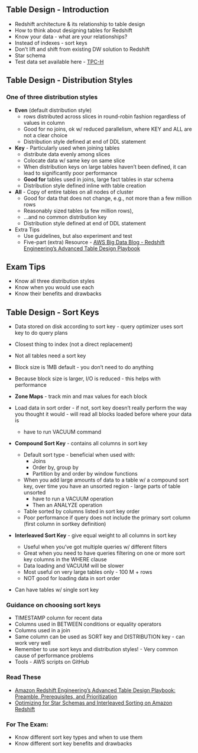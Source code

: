 

## Table Design - Introduction

* Redshift architecture & its relationship to table design
* How to think about designing tables for Redshift
* Know your data - what are your relationships?
* Instead of indexes - sort keys
* Don’t lift and shift from existing DW solution to Redshift
* Star schema
* Test data set available here - [TPC-H](http://www.tpc.org/tpch/default.asp)


## Table Design - Distribution Styles

### One of three distribution styles

* **Even** (default distribution style)
  * rows distributed across slices in round-robin fashion regardless of values in column
  * Good for no joins, ok w/ reduced parallelism, where KEY and ALL are not a clear choice
  * Distribution style defined at end of DDL statement
* **Key** - Particularly used when joining tables
  * distribute data evenly among slices
  * Colocate data w/ same key on same slice
  * When distribution keys on large tables haven’t been defined, it can lead to significantly poor performance
  * **Good for** tables used in joins, large fact tables in star schema
  * Distribution style defined inline with table creation
* **All** - Copy of entire tables on all nodes of cluster
  * Good for data that does not change, e.g., not more than a few million rows
  * Reasonably sized tables (a few million rows),
  * ...and no common distribution key
  * Distribution style defined at end of DDL statement
* Extra Tips
  * Use guidelines, but also experiment and test
  * Five-part (extra) Resource - [AWS Big Data Blog - Redshift Engineering’s Advanced Table Design Playbook](https://aws.amazon.com/blogs/big-data/amazon-redshift-engineerings-advanced-table-design-playbook-preamble-prerequisites-and-prioritization/)

## **Exam Tips**

* Know all three distribution styles
* Know when you would use each
* Know their benefits and drawbacks


## Table Design - Sort Keys

* Data stored on disk according to sort key - query optimizer uses sort key to do query plans
* Closest thing to index (not a direct replacement)
* Not all tables need a sort key
* Block size is 1MB default - you don’t need to do anything
* Because block size is larger, I/O is reduced - this helps with performance
* **Zone Maps** - track min and max values for each block
* Load data in sort order - if not, sort key doesn’t really perform the way you thought it would - will read all blocks loaded before where your data is
  * have to run VACUUM command

* **Compound Sort Key** - contains all columns in sort key
  * Default sort type - beneficial when used with:
    * Joins
    * Order by, group by
    * Partition by and order by window functions
  * When you add large amounts of data to a table w/ a compound sort key, over time you have an unsorted region - large parts of table unsorted 
    * have to run a VACUUM operation
    * Then an ANALYZE operation
  * Table sorted by columns listed in sort key order
  * Poor performance if query does not include the primary sort column (first column in sortkey definition)

* **Interleaved Sort Key** - give equal weight to all columns in sort key
  * Useful when you’ve got multiple queries w/ different filters
  * Great when you need to have queries filtering on one or more sort key columns in the WHERE clause
  * Data loading and VACUUM will be slower
  * Most useful on very large tables only - 100 M + rows
  * NOT good for loading data in sort order
* Can have tables w/ single sort key

### Guidance on choosing sort keys
* TIMESTAMP column for recent data
* Columns used in BETWEEN conditions or equality operators
* Columns used in a join
* Same column can be used as SORT key and DISTRIBUTION key - can work very well
* Remember to use sort keys and distribution styles! - Very common cause of performance problems
* Tools - AWS scripts on GitHub

### Read These
* [Amazon Redshift Engineering’s Advanced Table Design Playbook: Preamble, Prerequisites, and Prioritization](https://aws.amazon.com/blogs/big-data/amazon-redshift-engineerings-advanced-table-design-playbook-preamble-prerequisites-and-prioritization/)
* [Optimizing for Star Schemas and Interleaved Sorting on Amazon Redshift](https://aws.amazon.com/blogs/big-data/optimizing-for-star-schemas-and-interleaved-sorting-on-amazon-redshift/)

### For The Exam:

* Know different sort key types and when to use them
* Know different sort key benefits and drawbacks


